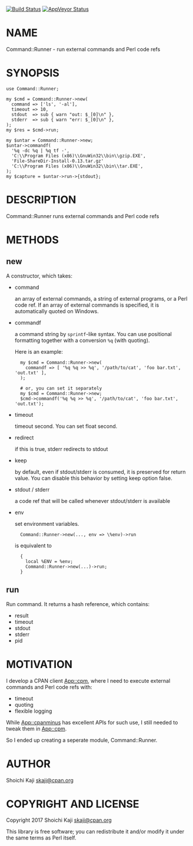 [![Build Status](https://travis-ci.org/skaji/Command-Runner.svg?branch=master)](https://travis-ci.org/skaji/Command-Runner)
[![AppVeyor Status](https://ci.appveyor.com/api/projects/status/github/skaji/Command-Runner?branch=master&svg=true)](https://ci.appveyor.com/project/skaji/Command-Runner)

# NAME

Command::Runner - run external commands and Perl code refs

# SYNOPSIS

    use Command::Runner;

    my $cmd = Command::Runner->new(
      command => ['ls', '-al'],
      timeout => 10,
      stdout  => sub { warn "out: $_[0]\n" },
      stderr  => sub { warn "err: $_[0]\n" },
    );
    my $res = $cmd->run;

    my $untar = Command::Runner->new;
    $untar->commandf(
      '%q -dc %q | %q tf -',
      'C:\\Program Files (x86)\\GnuWin32\\bin\\gzip.EXE',
      'File-ShareDir-Install-0.13.tar.gz'
      'C:\\Program Files (x86)\\GnuWin32\\bin\\tar.EXE',
    );
    my $capture = $untar->run->{stdout};

# DESCRIPTION

Command::Runner runs external commands and Perl code refs

# METHODS

## new

A constructor, which takes:

- command

    an array of external commands, a string of external programs, or a Perl code ref.
    If an array of external commands is specified, it is automatically quoted on Windows.

- commandf

    a command string by `sprintf`-like syntax.
    You can use positional formatting together with a conversion `%q` (with quoting).

    Here is an example:

        my $cmd = Command::Runner->new(
          commandf => [ '%q %q >> %q', '/path/to/cat', 'foo bar.txt', 'out.txt' ],
        );

        # or, you can set it separately
        my $cmd = Command::Runner->new;
        $cmd->commandf('%q %q >> %q', '/path/to/cat', 'foo bar.txt', 'out.txt');

- timeout

    timeout second. You can set float second.

- redirect

    if this is true, stderr redirects to stdout

- keep

    by default, even if stdout/stderr is consumed, it is preserved for return value.
    You can disable this behavior by setting keep option false.

- stdout / stderr

    a code ref that will be called whenever stdout/stderr is available

- env

    set environment variables.

        Command::Runner->new(..., env => \%env)->run

    is equivalent to

        {
          local %ENV = %env;
          Command::Runner->new(...)->run;
        }

## run

Run command. It returns a hash reference, which contains:

- result
- timeout
- stdout
- stderr
- pid

# MOTIVATION

I develop a CPAN client [App::cpm](https://metacpan.org/pod/App::cpm), where I need to execute external commands and Perl code refs with:

- timeout
- quoting
- flexible logging

While [App::cpanminus](https://metacpan.org/pod/App::cpanminus) has excellent APIs for such use, I still needed to tweak them in [App::cpm](https://metacpan.org/pod/App::cpm).

So I ended up creating a seperate module, Command::Runner.

# AUTHOR

Shoichi Kaji <skaji@cpan.org>

# COPYRIGHT AND LICENSE

Copyright 2017 Shoichi Kaji <skaji@cpan.org>

This library is free software; you can redistribute it and/or modify
it under the same terms as Perl itself.
